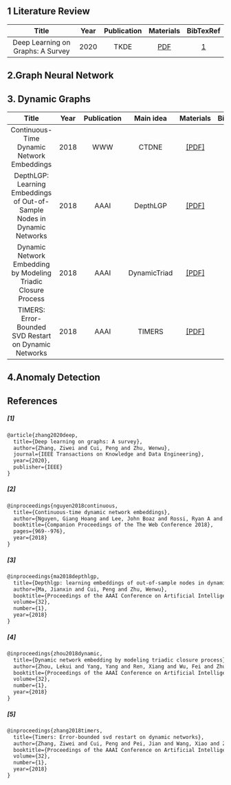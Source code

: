 ## 1 Literature Review

| Title | Year | Publication |  Materials  |BibTexRef|
| :---: | :---------: | :--:| :-:|:---:|
|Deep Learning on Graphs: A Survey|2020|TKDE| [PDF](https://arxiv.org/pdf/1812.04202.pdf)|[1](#1)|






## 2.Graph Neural Network





## 3. Dynamic Graphs

| Title | Year | Publication |Main idea|  Materials  |BibTexRef|
| :---: | :---------: | :--:| :-:|:---:|:--:|
|Continuous-Time Dynamic Network Embeddings|2018|WWW|CTDNE|[[PDF]](http://ryanrossi.com/pubs/nguyen-et-al-WWW18-BigNet.pdf)|[[2]](#2)|
|DepthLGP: Learning Embeddings of Out-of-Sample Nodes in Dynamic Networks|2018|AAAI|DepthLGP|[[PDF]](https://aaai.org/ocs/index.php/AAAI/AAAI18/paper/viewFile/17096/15709)|[[3]](#3)|
|Dynamic Network Embedding by Modeling Triadic Closure Process|2018|AAAI|DynamicTriad|[[PDF]](http://yangy.org/works/dynamictriad/dynamic_triad.pdf)|[[4]](#4)|
TIMERS: Error-Bounded SVD Restart on Dynamic Networks|2018|AAAI|TIMERS|[[PDF]](https://www.aaai.org/ocs/index.php/AAAI/AAAI18/paper/viewFile/16674/15691)|[[5]](#5)|


## 4.Anomaly Detection



























## References

##### [1] 
```latex
@article{zhang2020deep,
  title={Deep learning on graphs: A survey},
  author={Zhang, Ziwei and Cui, Peng and Zhu, Wenwu},
  journal={IEEE Transactions on Knowledge and Data Engineering},
  year={2020},
  publisher={IEEE}
}
```
##### [2]
```latex
@inproceedings{nguyen2018continuous,
  title={Continuous-time dynamic network embeddings},
  author={Nguyen, Giang Hoang and Lee, John Boaz and Rossi, Ryan A and Ahmed, Nesreen K and Koh, Eunyee and Kim, Sungchul},
  booktitle={Companion Proceedings of the The Web Conference 2018},
  pages={969--976},
  year={2018}
}
```
##### [3]
```latex
@inproceedings{ma2018depthlgp,
  title={Depthlgp: learning embeddings of out-of-sample nodes in dynamic networks},
  author={Ma, Jianxin and Cui, Peng and Zhu, Wenwu},
  booktitle={Proceedings of the AAAI Conference on Artificial Intelligence},
  volume={32},
  number={1},
  year={2018}
}
```
##### [4]
```latex
@inproceedings{zhou2018dynamic,
  title={Dynamic network embedding by modeling triadic closure process},
  author={Zhou, Lekui and Yang, Yang and Ren, Xiang and Wu, Fei and Zhuang, Yueting},
  booktitle={Proceedings of the AAAI Conference on Artificial Intelligence},
  volume={32},
  number={1},
  year={2018}
}
```

##### [5]
```latex
@inproceedings{zhang2018timers,
  title={Timers: Error-bounded svd restart on dynamic networks},
  author={Zhang, Ziwei and Cui, Peng and Pei, Jian and Wang, Xiao and Zhu, Wenwu},
  booktitle={Proceedings of the AAAI Conference on Artificial Intelligence},
  volume={32},
  number={1},
  year={2018}
}
```